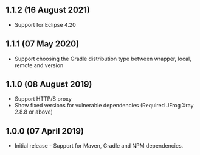 ## 1.1.2 (16 August 2021)
- Support for Eclipse 4.20

## 1.1.1 (07 May 2020)
- Support choosing the Gradle distribution type between wrapper, local, remote and version

## 1.1.0 (08 August 2019)
- Support HTTP/S proxy
- Show fixed versions for vulnerable dependencies (Required JFrog Xray 2.8.8 or above)

## 1.0.0 (07 April 2019)
- Initial release - Support for Maven, Gradle and NPM dependencies.
